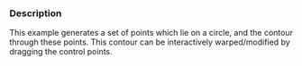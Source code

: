 ### Description

This example generates a set of points which lie on a circle, and the contour through these points. This contour can be interactively warped/modified by dragging the control points.
